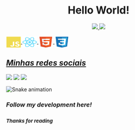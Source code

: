 <center><h1>Hello World!</h1></center>


<div align="center">
  <a href="https://github.com/theussoliveira011">
  <img height="180em" src="https://github-readme-stats.vercel.app/api?username=theussoliveira011&show_icons=true&theme=dark&include_all_commits=true&count_private=true"/>
  <img height="180em" src="https://github-readme-stats.vercel.app/api/top-langs/?username=theussoliveira011&layout=compact&langs_count=7&theme=dark"/>
</div>
<div style="display: inline_block"><br>
  <img align="center" alt="theus-Js" height="30" width="40" src="https://raw.githubusercontent.com/devicons/devicon/master/icons/javascript/javascript-plain.svg">
  <img align="center" alt="theus-React" height="30" width="40" src="https://raw.githubusercontent.com/devicons/devicon/master/icons/react/react-original.svg">
  <img align="center" alt="theus-HTML" height="30" width="40" src="https://raw.githubusercontent.com/devicons/devicon/master/icons/html5/html5-original.svg">
  <img align="center" alt="theus-CSS" height="30" width="40" src="https://raw.githubusercontent.com/devicons/devicon/master/icons/css3/css3-original.svg">       
</div>

##
  <h2 color="white"><i>Minhas redes sociais</i></h2>
<div>
  <a href = "mailto:matheusdesenvolvedor011@gmail.com?subject=Hello%20again"><img src="https://img.shields.io/badge/-Gmail-%23333?style=for-the-badge&logo=gmail&logoColor=white" target="_blank"></a>
  <a href="https://www.linkedin.com/in/matheus-oliveira-a20087139/"><img src="https://img.shields.io/badge/-LinkedIn-%230077B5?style=for-the-badge&logo=linkedin&logoColor=white" target="_blank"></a> 
  <a href="https://web.whatsapp.com/send?phone=5511951311503" target="_blank"><img src="https://img.shields.io/badge/WhatsApp-25D366?style=for-the-badge&logo=whatsapp&logoColor=white"></a>
</div>


  ![Snake animation](https://github.com/theussoliveira011/theussoliveira011/blob/output/github-contribution-grid-snake.svg)
    
<h3><i>Follow my development here!</i></h3>
<h3><small><i>Thanks for reading</i></small></h3>
